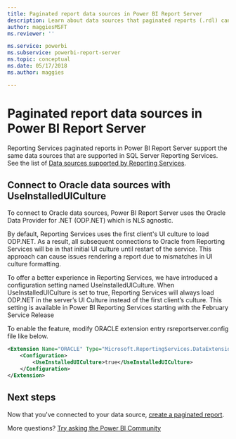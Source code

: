 ```yaml
---
title: Paginated report data sources in Power BI Report Server
description: Learn about data sources that paginated reports (.rdl) can connect to in Power BI Report Server.
author: maggiesMSFT
ms.reviewer: ''

ms.service: powerbi
ms.subservice: powerbi-report-server
ms.topic: conceptual
ms.date: 05/17/2018
ms.author: maggies

---
```

# Paginated report data sources  in Power BI Report Server
Reporting Services paginated reports in Power BI Report Server support the same data sources that are supported in SQL Server Reporting Services. See the list of [Data sources supported by Reporting Services](https://docs.microsoft.com/sql/reporting-services/report-data/data-sources-supported-by-reporting-services-ssrs).

## Connect to Oracle data sources with UseInstalledUICulture

To connect to Oracle data sources, Power BI Report Server uses the Oracle Data Provider for .NET (ODP.NET) which is NLS agnostic.

By default, Reporting Services uses the first client's UI culture to load ODP.NET.  As a result, all subsequent connections to Oracle from Reporting Services will be in that initial UI culture until restart of the service.  This approach can cause issues rendering a report due to mismatches in UI culture formatting.

To offer a better experience in Reporting Services, we have introduced a configuration setting named UseInstalledUICulture. When UseInstalledUICulture is set to true, Reporting Services will always load ODP.NET in the server’s UI Culture instead of the first client’s culture.
This setting is available in Power BI Reporting Services starting with the February Service Release

To enable the feature, modify ORACLE extension entry rsreportserver.config file like below.
```xml
<Extension Name="ORACLE" Type="Microsoft.ReportingServices.DataExtensions.OracleClientConnectionWrapper,Microsoft.ReportingServices.DataExtensions">
    <Configuration>
        <UseInstalledUICulture>true</UseInstalledUICulture>
    </Configuration>
</Extension>
```

## Next steps
Now that you've connected to your data source, [create a paginated report](quickstart-create-paginated-report.md).  


More questions? [Try asking the Power BI Community](https://community.powerbi.com/)
